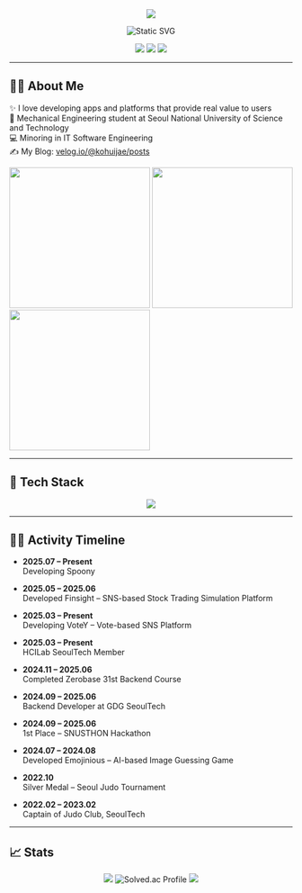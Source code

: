 <div align="center">
  <img src="https://capsule-render.vercel.app/api?type=transparent&height=70&color=000000&text=Hello,%20I'm%20Huikae%20Ko&fontSize=30"/>
</div>

<p align="center">
  <img src="https://readme-typing-svg.demolab.com?font=Fira+Code&size=30&duration=1&pause=100000000&center=true&vCenter=true&width=800&lines=Backend+Developer+%7C+Spring+Boot" alt="Static SVG" />

</p>

<p align="center">
  <img src="https://img.shields.io/badge/Coding_Since-2021-blue?style=flat-square&logo=codeforces" />
  <img src="https://img.shields.io/badge/Device-MacBook_Air_M3-333333?style=flat-square&logo=apple&logoColor=white" />
  <img src="https://img.shields.io/badge/I%20love-%F0%9F%92%BB%20Code-blueviolet?style=flat-square" />
</p>

---

## 👨‍🎓 About Me

  
✨ I love developing apps and platforms that provide real value to users</br>
🔧 Mechanical Engineering student at Seoul National University of Science and Technology</br>
💻 Minoring in IT Software Engineering</br>
✍️ My Blog: [velog.io/@kohuijae/posts](https://velog.io/@kohuijae/posts)

</div>

<p align="left">
<img src="https://media0.giphy.com/media/v1.Y2lkPTc5MGI3NjExMDh3NXU2cTF3eDM3bzBqM2Jnam1rZ20xMHdpYWVnNzh5NTdpbGpycSZlcD12MV9pbnRlcm5hbF9naWZfYnlfaWQmY3Q9Zw/jkSvCVEXWlOla/giphy.gif" width="250"/>
<img src="https://media0.giphy.com/media/v1.Y2lkPTc5MGI3NjExbnR6eGxlZHRlaG1jZWlsa3N2amdnaXdrYnlpNXFxMG9icXE1Nzl4OSZlcD12MV9pbnRlcm5hbF9naWZfYnlfaWQmY3Q9Zw/mFwqFZx1HxfQ4hwkz9/giphy.gif" width="250"/>
<img src="https://media3.giphy.com/media/v1.Y2lkPTc5MGI3NjExcGtzdG8xc3I5eW5mbHJlZzJ0Y3JuZDExc3BpNWxuajNtMXlhZGE2ayZlcD12MV9pbnRlcm5hbF9naWZfYnlfaWQmY3Q9Zw/SX71qs3TDxVkvbLJ4o/giphy.gif" width="250"/>
</p>

---

## 🚀 Tech Stack

<p align="center">
  <img src="https://skillicons.dev/icons?i=java,spring,postgres,redis,elasticsearch,docker,aws,github,githubactions" />
</p>

---

## 🧑‍💻 Activity Timeline

- **2025.07 – Present**  
  Developing Spoony

- **2025.05 – 2025.06**  
  Developed Finsight – SNS-based Stock Trading Simulation Platform

- **2025.03 – Present**  
  Developing VoteY – Vote-based SNS Platform  

- **2025.03 – Present**  
  HCILab SeoulTech Member

- **2024.11 – 2025.06**  
  Completed Zerobase 31st Backend Course

- **2024.09 – 2025.06**  
  Backend Developer at GDG SeoulTech

- **2024.09 – 2025.06**  
  1st Place – SNUSTHON Hackathon

- **2024.07 – 2024.08**  
  Developed Emojinious – AI-based Image Guessing Game

- **2022.10**  
  Silver Medal – Seoul Judo Tournament

- **2022.02 – 2023.02**  
  Captain of Judo Club, SeoulTech



---

## 📈 Stats

<p align="center">
  <img src="https://github-readme-stats.vercel.app/api/top-langs/?username=HUIJAEKO&layout=compact&theme=radical" />
  <img src="http://mazassumnida.wtf/api/v2/generate_badge?boj=xrhgmlwox" alt="Solved.ac Profile" />
  <img src="https://github-readme-stats.vercel.app/api?username=HUIJAEKO&show_icons=true&theme=tokyonight" />
</p>

